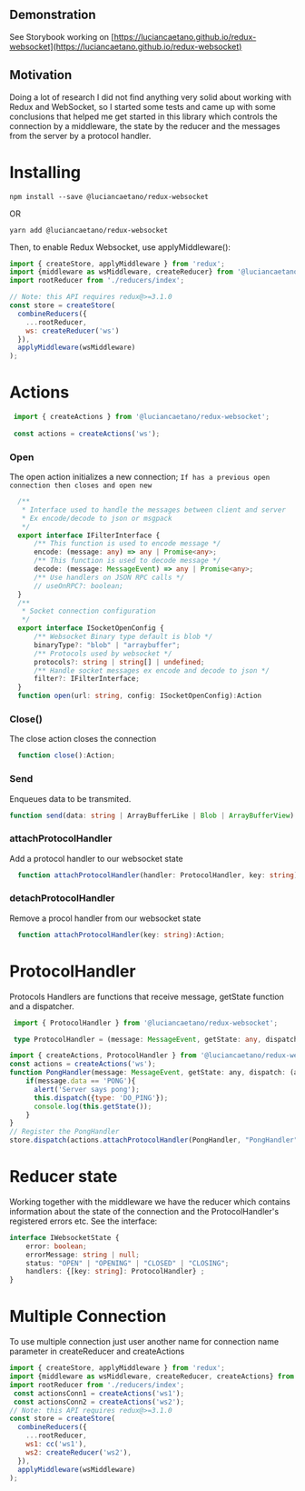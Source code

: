 ## Demonstration
See Storybook working on [https://luciancaetano.github.io/redux-websocket](https://luciancaetano.github.io/redux-websocket)

## Motivation
Doing a lot of research I did not find anything very solid about working with Redux and WebSocket, so I started some tests and came up with some conclusions that helped me get started in this library which controls the connection by a middleware, the state by the reducer and the messages from the server by a protocol handler.

# Installing

`
npm install --save @luciancaetano/redux-websocket
`

OR

`
yarn add @luciancaetano/redux-websocket
`

Then, to enable Redux Websocket, use applyMiddleware():
```javascript
import { createStore, applyMiddleware } from 'redux';
import {middleware as wsMiddleware, createReducer} from '@luciancaetano/redux-websocket';
import rootReducer from './reducers/index';

// Note: this API requires redux@>=3.1.0
const store = createStore(
  combineReducers({
    ...rootReducer,
    ws: createReducer('ws')
  }),
  applyMiddleware(wsMiddleware)
);
```

# Actions
```javascript
 import { createActions } from '@luciancaetano/redux-websocket';
 
 const actions = createActions('ws');
```
### Open
  The open action initializes a new connection;
  ` If has a previous open connection then closes and open new `
  ```typescript
    /**
     * Interface used to handle the messages between client and server
     * Ex encode/decode to json or msgpack
     */
    export interface IFilterInterface {
        /** This function is used to encode message */
        encode: (message: any) => any | Promise<any>;
        /** This function is used to decode message */
        decode: (message: MessageEvent) => any | Promise<any>;
        /** Use handlers on JSON RPC calls */
        // useOnRPC?: boolean;
    }
    /**
     * Socket connection configuration
     */
    export interface ISocketOpenConfig {
        /** Websocket Binary type default is blob */
        binaryType?: "blob" | "arraybuffer";
        /** Protocols used by websocket */
        protocols?: string | string[] | undefined;
        /** Handle socket messages ex encode and decode to json */
        filter?: IFilterInterface;
    }
    function open(url: string, config: ISocketOpenConfig):Action
  ```
### Close()
  The close action closes the connection
  ```typescript
    function close():Action;
  ```
### Send
  Enqueues data to be transmited.
  ```typescript
function send(data: string | ArrayBufferLike | Blob | ArrayBufferView):Action;
  ```

### attachProtocolHandler
  Add a protocol handler to our websocket state
  ```typescript
    function attachProtocolHandler(handler: ProtocolHandler, key: string):Action;
  ```
### detachProtocolHandler
Remove a procol handler from our websocket state
  ```typescript
    function attachProtocolHandler(key: string):Action;
  ```

# ProtocolHandler
Protocols Handlers are functions that receive message, getState function and a dispatcher.
```typescript
 import { ProtocolHandler } from '@luciancaetano/redux-websocket';

 type ProtocolHandler = (message: MessageEvent, getState: any, dispatch: (action: any) => void) => void;


```

```javascript
import { createActions, ProtocolHandler } from '@luciancaetano/redux-websocket';
const actions = createActions('ws');
function PongHandler(message: MessageEvent, getState: any, dispatch: (action: any) => void){
    if(message.data == 'PONG'){
      alert('Server says pong');
      this.dispatch({type: 'DO_PING'});
      console.log(this.getState());
    }
}
// Register the PongHandler
store.dispatch(actions.attachProtocolHandler(PongHandler, "PongHandler"))

```

# Reducer state
Working together with the middleware we have the reducer which contains information about the state of the connection and the ProtocolHandler's registered errors etc.
See the interface:
```typescript
interface IWebsocketState {
    error: boolean;
    errorMessage: string | null;
    status: "OPEN" | "OPENING" | "CLOSED" | "CLOSING";
    handlers: {[key: string]: ProtocolHandler} ;
}
```


# Multiple Connection

To use multiple connection just user another name for connection name parameter in createReducer and createActions

```javascript
import { createStore, applyMiddleware } from 'redux';
import {middleware as wsMiddleware, createReducer, createActions} from '@luciancaetano/redux-websocket';
import rootReducer from './reducers/index';
 const actionsConn1 = createActions('ws1');
 const actionsConn2 = createActions('ws2');
// Note: this API requires redux@>=3.1.0
const store = createStore(
  combineReducers({
    ...rootReducer,
    ws1: cc('ws1'),
    ws2: createReducer('ws2'),
  }),
  applyMiddleware(wsMiddleware)
);

```
